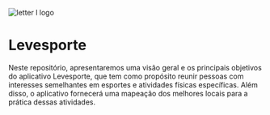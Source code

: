 
 ![letter l logo](https://github.com/diegookys/Levesporte/assets/133829130/d0ca56ab-093f-468f-aadf-773a3ca18fd4)

# Levesporte

Neste repositório, apresentaremos uma visão geral e os principais objetivos do aplicativo
Levesporte, que tem como propósito reunir pessoas com interesses semelhantes em esportes e
atividades físicas específicas. Além disso, o aplicativo fornecerá uma mapeação dos melhores
locais para a prática dessas atividades.
